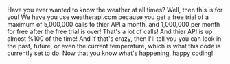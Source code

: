 Have you ever wanted to know the weather at all times? Well, then this is for you! We have you use weatherapi.com because you get a free trial of a maximum of 5,000,000 calls to thier API a month, and 1,000,000 per month for free after the free trial is over! That's a lot of calls! And thier API is up almost %100 of the time! And if that's crazy, then I'll tell you you can look in the past, future, or even the current temperature, which is what this code is currently set to do. Now that you know what's happening, happy coding!
